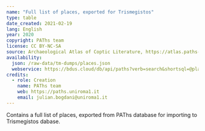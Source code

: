 ```yaml
---
name: "Full list of places, exported for Trismegistos"
type: table
date_created: 2021-02-19
lang: English
year: 2020
copyright: PAThs team
license: CC BY-NC-SA
source: Archaeological Atlas of Coptic Literature, https://atlas.paths-erc.eu
availability:
  json: /raw-data/tm-dumps/places.json
  webservice: https://bdus.cloud/db/api/paths?verb=search&shortsql=@places~[id,name,tmgeo,pleiades,region&records_per_page=1000
credits:
  - role: Creation
    name: PAThs team
    web: https://paths.uniroma1.it
    email: julian.bogdani@uniroma1.it
---
```


Contains a full list of places, exported from PAThs database for importing to Trismegistos dabase.